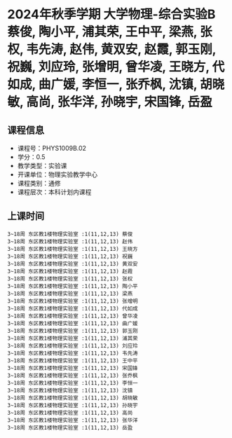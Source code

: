 # 2024年秋季学期 大学物理-综合实验B 蔡俊, 陶小平, 浦其荣, 王中平, 梁燕, 张权, 韦先涛, 赵伟, 黄双安, 赵霞, 郭玉刚, 祝巍, 刘应玲, 张增明, 曾华凌, 王晓方, 代如成, 曲广媛, 李恒一, 张乔枫, 沈镇, 胡晓敏, 高尚, 张华洋, 孙晓宇, 宋国锋, 岳盈






## 课程信息

- 课程号：PHYS1009B.02
- 学分：0.5
- 教学类型：实验课
- 开课单位：物理实验教学中心
- 课程类别：通修
- 课程层次：本科计划内课程

## 上课时间

```
3~18周 东区教1楼物理实验室 :1(11,12,13) 蔡俊
3~18周 东区教1楼物理实验室 :1(11,12,13) 赵伟
3~18周 东区教1楼物理实验室 :1(11,12,13) 王晓方
3~18周 东区教1楼物理实验室 :1(11,12,13) 祝巍
3~18周 东区教1楼物理实验室 :1(11,12,13) 黄双安
3~18周 东区教1楼物理实验室 :1(11,12,13) 赵霞
3~18周 东区教1楼物理实验室 :1(11,12,13) 张权
3~18周 东区教1楼物理实验室 :1(11,12,13) 陶小平
3~18周 东区教1楼物理实验室 :1(11,12,13) 梁燕
3~18周 东区教1楼物理实验室 :1(11,12,13) 张增明
3~18周 东区教1楼物理实验室 :1(11,12,13) 代如成
3~18周 东区教1楼物理实验室 :1(11,12,13) 曾华凌
3~18周 东区教1楼物理实验室 :1(11,12,13) 曲广媛
3~18周 东区教1楼物理实验室 :1(11,12,13) 郭玉刚
3~18周 东区教1楼物理实验室 :1(11,12,13) 浦其荣
3~18周 东区教1楼物理实验室 :1(11,12,13) 刘应玲
3~18周 东区教1楼物理实验室 :1(11,12,13) 韦先涛
3~18周 东区教1楼物理实验室 :1(11,12,13) 王中平
3~18周 东区教1楼物理实验室 :1(11,12,13) 宋国锋
3~18周 东区教1楼物理实验室 :1(11,12,13) 张乔枫
3~18周 东区教1楼物理实验室 :1(11,12,13) 李恒一
3~18周 东区教1楼物理实验室 :1(11,12,13) 沈镇
3~18周 东区教1楼物理实验室 :1(11,12,13) 胡晓敏
3~18周 东区教1楼物理实验室 :1(11,12,13) 孙晓宇
3~18周 东区教1楼物理实验室 :1(11,12,13) 高尚
3~18周 东区教1楼物理实验室 :1(11,12,13) 张华洋
3~18周 东区教1楼物理实验室 :1(11,12,13) 岳盈
```

